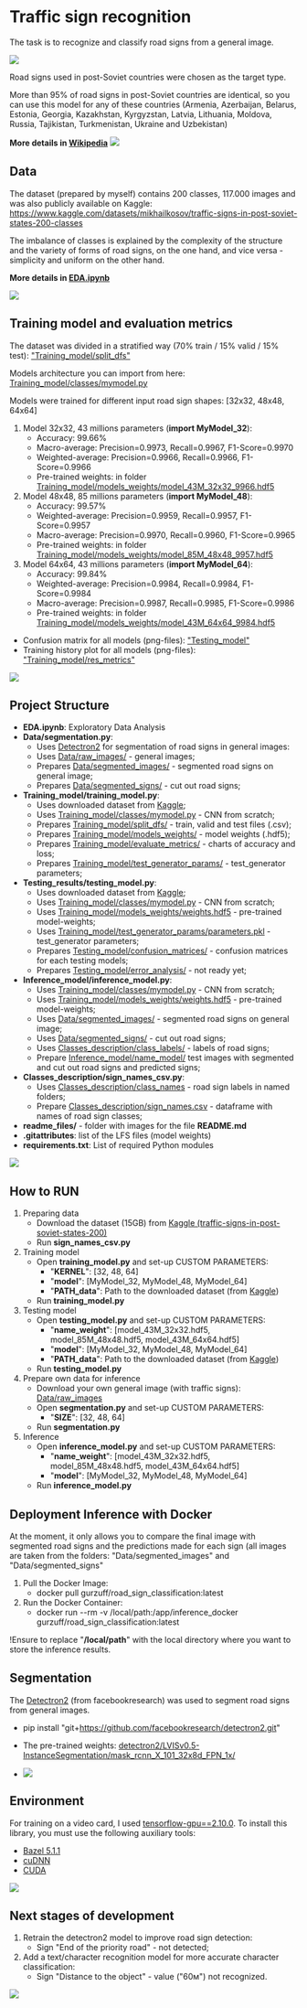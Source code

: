 # Traffic sign recognition
The task is to recognize and classify road signs from a general image.

![](readme_files/Final_image.png)

Road signs used in post-Soviet countries were chosen as the target type.

More than 95% of road signs in post-Soviet countries are identical, so you can use this model for any of these countries 
(Armenia, Azerbaijan, Belarus, Estonia, Georgia, Kazakhstan, Kyrgyzstan, Latvia, Lithuania, Moldova, Russia, Tajikistan, Turkmenistan, Ukraine and Uzbekistan)

**More details in [Wikipedia](https://en.wikipedia.org/wiki/Traffic_signs_in_post-Soviet_states)**
![](readme_files/Traffic_signs_in_post_Soviet_states.png)

## Data
The dataset (prepared by myself) contains 200 classes, 117.000 images and was also publicly available on Kaggle:
https://www.kaggle.com/datasets/mikhailkosov/traffic-signs-in-post-soviet-states-200-classes

The imbalance of classes is explained by the complexity of the structure and the variety of forms of 
road signs, on the one hand, and vice versa - simplicity and uniform on the other hand.

**More details in [EDA.ipynb](EDA.ipynb)**

![](readme_files/Class_numbers.png)

## Training model and evaluation metrics
The dataset was divided in a stratified way (70% train / 15% valid / 15% test): ["Training_model/split_dfs"](Training_model/split_dfs)

Models architecture you can import from here: [Training_model/classes/mymodel.py](Training_model/classes/mymodel.py)

Models were trained for different input road sign shapes: [32x32, 48x48, 64x64]
1) Model 32x32, 43 millions parameters (**import MyModel_32**):
   * Accuracy: 99.66%
   * Macro-average: Precision=0.9973, Recall=0.9967, F1-Score=0.9970
   * Weighted-average: Precision=0.9966, Recall=0.9966, F1-Score=0.9966
   * Pre-trained weights: in folder [Training_model/models_weights/model_43M_32x32_9966.hdf5](Training_model/models_weights/model_43M_32x32_9966.hdf5)
2) Model 48x48, 85 millions parameters (**import MyModel_48**):
   * Accuracy: 99.57%
   * Weighted-average: Precision=0.9959, Recall=0.9957, F1-Score=0.9957
   * Macro-average: Precision=0.9970, Recall=0.9960, F1-Score=0.9965
   * Pre-trained weights: in folder [Training_model/models_weights/model_85M_48x48_9957.hdf5](Training_model/models_weights/model_85M_48x48_9957.hdf5) 
3) Model 64x64, 43 millions parameters (**import MyModel_64**):
   * Accuracy: 99.84%
   * Weighted-average: Precision=0.9984, Recall=0.9984, F1-Score=0.9984
   * Macro-average: Precision=0.9987, Recall=0.9985, F1-Score=0.9986
   * Pre-trained weights: in folder [Training_model/models_weights/model_43M_64x64_9984.hdf5](Training_model/models_weights/model_43M_64x64_9984.hdf5)

* Confusion matrix for all models (png-files): ["Testing_model"](Testing_results)
* Training history plot for all models (png-files): ["Training_model/res_metrics"](Training_model/evaluate_metrics)

![](readme_files/model_43M_64x64_9984.png)

## Project Structure
- **EDA.ipynb**: Exploratory Data Analysis
- **Data/segmentation.py**: 
  - Uses [Detectron2](https://github.com/facebookresearch/detectron2/blob/main/MODEL_ZOO.md) for segmentation of road signs in general images:
  - Uses [Data/raw_images/](Data/raw_images) - general images;
  - Prepares [Data/segmented_images/](Data/segmented_images) - segmented road signs on general image;
  - Prepares [Data/segmented_signs/](Data/segmented_signs) - cut out road signs;
- **Training_model/training_model.py**: 
  - Uses downloaded dataset from [Kaggle](https://www.kaggle.com/datasets/mikhailkosov/traffic-signs-in-post-soviet-states-200-classes);
  - Uses [Training_model/classes/mymodel.py](Training_model/classes) - CNN from scratch;
  - Prepares [Training_model/split_dfs/](Training_model/split_dfs) - train, valid and test files (.csv);
  - Prepares [Training_model/models_weights/](Training_model/models_weights) - model weights (.hdf5);
  - Prepares [Training_model/evaluate_metrics/](Training_model/evaluate_metrics) - charts of accuracy and loss;
  - Prepares [Training_model/test_generator_params/](Training_model/test_generator_params) - test_generator parameters; 
- **Testing_results/testing_model.py**: 
  - Uses downloaded dataset from [Kaggle](https://www.kaggle.com/datasets/mikhailkosov/traffic-signs-in-post-soviet-states-200-classes); 
  - Uses [Training_model/classes/mymodel.py](Training_model/classes) - CNN from scratch;
  - Uses [Training_model/models_weights/weights.hdf5](Training_model/models_weights) - pre-trained model-weights;
  - Uses [Training_model/test_generator_params/parameters.pkl](Training_model/test_generator_params) - test_generator parameters;
  - Prepares [Testing_model/confusion_matrices/]() - confusion matrices for each testing models;
  - Prepares [Testing_model/error_analysis/]() - not ready yet;
- **Inference_model/inference_model.py**:
  - Uses [Training_model/classes/mymodel.py](Training_model/classes) - CNN from scratch;
  - Uses [Training_model/models_weights/weights.hdf5](Training_model/models_weights) - pre-trained model-weights;
  - Uses [Data/segmented_images/](Data/segmented_images) - segmented road signs on general image;
  - Uses [Data/segmented_signs/](Data/segmented_signs) - cut out road signs;
  - Uses [Classes_description/class_labels/](Classes_description/class_labels) - labels of road signs;
  - Prepare [Inference_model/name_model/](Inference_model) test images with segmented and cut out road signs and predicted signs; 
- **Classes_description/sign_names_csv.py**:
  - Uses [Classes_description/class_names]() - road sign labels in named folders;
  - Prepare [Classes_description/sign_names.csv](Classes_description) - dataframe with names of road sign classes;
- **readme_files/** - folder with images for the file **README.md**
- **.gitattributes**: list of the LFS files (model weights)
- **requirements.txt**: List of required Python modules

![](readme_files/Project_structure.PNG)

## How to RUN
1) Preparing data
   * Download the dataset (15GB) from [Kaggle (traffic-signs-in-post-soviet-states-200)](https://www.kaggle.com/datasets/mikhailkosov/traffic-signs-in-post-soviet-states-200-classes)
   * Run **sign_names_csv.py**
2) Training model
   * Open **training_model.py** and set-up CUSTOM PARAMETERS:
     * "**KERNEL**": [32, 48, 64]
     * "**model**": [MyModel_32, MyModel_48, MyModel_64]
     * "**PATH_data**": Path to the downloaded dataset (from [Kaggle](https://www.kaggle.com/datasets/mikhailkosov/traffic-signs-in-post-soviet-states-200-classes))
   * Run **training_model.py**
3) Testing model
   * Open **testing_model.py** and set-up CUSTOM PARAMETERS:
     * "**name_weight**": [model_43M_32x32.hdf5, model_85M_48x48.hdf5, model_43M_64x64.hdf5]
     * "**model**": [MyModel_32, MyModel_48, MyModel_64]
     * "**PATH_data**": Path to the downloaded dataset (from [Kaggle](https://www.kaggle.com/datasets/mikhailkosov/traffic-signs-in-post-soviet-states-200-classes))
   * Run **testing_model.py**
4) Prepare own data for inference
   * Download your own general image (with traffic signs): [Data/raw_images](Data/raw_images) 
   * Open **segmentation.py** and set-up CUSTOM PARAMETERS:
     * "**SIZE**": [32, 48, 64]
   * Run **segmentation.py**
5) Inference
   * Open **inference_model.py** and set-up CUSTOM PARAMETERS:
     * "**name_weight**": [model_43M_32x32.hdf5, model_85M_48x48.hdf5, model_43M_64x64.hdf5]
     * "**model**": [MyModel_32, MyModel_48, MyModel_64]
   * Run **inference_model.py**

## Deployment Inference with Docker
At the moment, it only allows you to compare the final image with segmented road signs and the predictions made 
for each sign (all images are taken from the folders: "Data/segmented_images" and "Data/segmented_signs"

1. Pull the Docker Image:
   * docker pull gurzuff/road_sign_classification:latest
2. Run the Docker Container:
   * docker run --rm -v /local/path:/app/inference_docker gurzuff/road_sign_classification:latest

!Ensure to replace "**/local/path**" with the local directory where you want to store the inference results.

## Segmentation
The [Detectron2](https://github.com/facebookresearch/detectron2/blob/main/MODEL_ZOO.md)
(from facebookresearch) was used to segment road signs from general images.

* pip install "git+https://github.com/facebookresearch/detectron2.git"
* The pre-trained weights: [detectron2/LVISv0.5-InstanceSegmentation/mask_rcnn_X_101_32x8d_FPN_1x/](https://dl.fbaipublicfiles.com/detectron2/LVISv0.5-InstanceSegmentation/mask_rcnn_X_101_32x8d_FPN_1x/144219108/model_final_5e3439.pkl)

* ![](readme_files/Segmented_Image.png)

## Environment
For training on a video card, I used [tensorflow-gpu==2.10.0](https://www.tensorflow.org/install/source_windows). To install this library, you must use the following auxiliary tools:
   * [Bazel 5.1.1](https://github.com/bazelbuild/bazel/releases?q=5.1.1&expanded=true)
   * [cuDNN](https://developer.nvidia.com/rdp/cudnn-archive)
   * [CUDA](https://developer.nvidia.com/cuda-toolkit-archive)

![](readme_files/enviroment.png)

## Next stages of development

1. Retrain the detectron2 model to improve road sign detection: 
    * Sign "End of the priority road" - not detected;
2. Add a text/character recognition model for more accurate character classification:
    * Sign "Distance to the object" - value ("60м") not recognized.

![](readme_files/Problem_instance.JPG)
